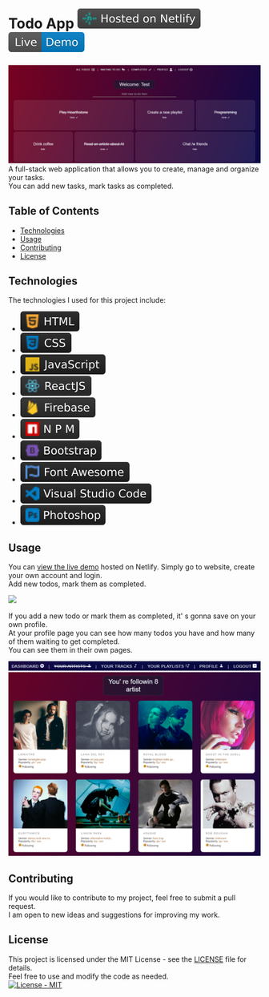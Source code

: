 # Todo App [![Live on Netlify](https://raw.githubusercontent.com/Nihilnia/GithubBadges/e14078343be44292c313b478de702e34fcdf556e/HostedOn_Netlify.svg)](https://tod0appv2.netlify.app) [![Live Demo](https://raw.githubusercontent.com/Nihilnia/GithubBadges/e14078343be44292c313b478de702e34fcdf556e/liveDemo_Blue.svg)](https://tod0appv2.netlify.app)

![](https://raw.githubusercontent.com/Nihilnia/TodoApp_v2/main/public/thumbnail_0.png)<br/>
A full-stack web application that allows you to create, manage and organize your tasks. <br/>
You can add new tasks, mark tasks as completed.  <br/>

## Table of Contents
- [Technologies](#technologies)
- [Usage](#usage)
- [Contributing](#contributing)
- [License](#license)

## Technologies

The technologies I used for this project include:

- ![HTML](https://raw.githubusercontent.com/Nihilnia/GithubBadges/d789604b7dce1b979d009e0751f7d4a26c07a2f9/HTML.svg)
- ![CSS](https://raw.githubusercontent.com/Nihilnia/GithubBadges/d789604b7dce1b979d009e0751f7d4a26c07a2f9/CSS.svg)
- ![JavaScript](https://raw.githubusercontent.com/Nihilnia/GithubBadges/d789604b7dce1b979d009e0751f7d4a26c07a2f9/JavaScript.svg)
- ![ReactJS](https://raw.githubusercontent.com/Nihilnia/GithubBadges/4cd8f1c7b53b4cc938851028910a5b4feec675be/ReactJS.svg)
- ![Firestore](https://raw.githubusercontent.com/Nihilnia/GithubBadges/4cd8f1c7b53b4cc938851028910a5b4feec675be/Firebase.svg)
- ![NPM](https://raw.githubusercontent.com/Nihilnia/GithubBadges/e14078343be44292c313b478de702e34fcdf556e/NPM.svg)
- ![Bootstrap](https://raw.githubusercontent.com/Nihilnia/GithubBadges/0b7f184049c916a280364eef477d4acbdebbb68b/Bootstrap.svg)
- ![Font Awesome](https://raw.githubusercontent.com/Nihilnia/GithubBadges/0b7f184049c916a280364eef477d4acbdebbb68b/FontAwesome.svg)
- ![Visual Studio Code](https://raw.githubusercontent.com/Nihilnia/GithubBadges/e9692944c51f668445da9f0cfba33112102a3484/VSCode.svg)
- ![Photoshop](https://raw.githubusercontent.com/Nihilnia/GithubBadges/d789604b7dce1b979d009e0751f7d4a26c07a2f9/Photoshop.svg)

## Usage
You can [view the live demo](https://tod0appv2.netlify.app) hosted on Netlify.
Simply go to website, create your own account and login. <br/>
Add new todos, mark them as completed. <br/>

<img src="https://github.com/Nihilnia/SpotifyApiProject_v2/blob/main/public/gif_1.gif" width="830">

If you add a new todo or mark them as completed, it' s gonna save on your own profile. <br/>
At your profile page you can see how many todos you have and how many of them waiting to get completed. <br/>
You can see them in their own pages.

<img src="https://github.com/Nihilnia/SpotifyApiProject_v2/blob/main/public/thumbnail_5.png" width="830">
<img src="https://github.com/Nihilnia/SpotifyApiProject_v2/blob/main/public/thumbnail_4.png" width="830">


<!-- <h2>Profile</h2>
You can see how many traks, artists or playlist you' re following.
<img src="https://raw.githubusercontent.com/Nihilnia/SpotifyApiProject_v2/main/public/thumbnail_3.png" width="830"> -->

## Contributing
If you would like to contribute to my project, feel free to submit a pull request. <br/>
I am open to new ideas and suggestions for improving my work. 

## License
This project is licensed under the MIT License - see the [LICENSE](https://github.com/Nihilnia/SpotifyApiProject_v2/blob/main/LICENSE) file for details.<br/>
Feel free to use and modify the code as needed.<br/>
[![License - MIT](https://img.shields.io/badge/License-MIT-8CB904)](https://choosealicense.com/licenses/mit/)
